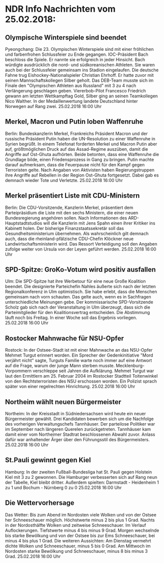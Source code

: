 # NDR Info Nachrichten vom 25.02.2018:


## Olympische Winterspiele sind beendet
Pyeongchang: Die 23. Olympischen Winterspiele sind mit einer fröhlichen und farbenfrohen Schlussfeier zu Ende gegangen. IOC-Präsident Bach beschloss die Spiele. Er nannte sie erfolgreich in jeder Hinsicht. Bach würdigte ausdrücklich die nord- und südkoreanischen Athleten. Sie waren auch bei der Schlussfeier gemeinsam ins Stadion eingelaufen. Die deutsche Fahne trug Eishockey-Nationalspieler Christian Ehrhoff. Er hatte zuvor mit seinen Mannschaftskollegen Silber geholt. Das DEB-Team musste sich im Finale den "Olympischen Athleten aus Russland" mit 3 zu 4 nach Verlängerung geschlagen geben. Viererbob-Pilot Francesco Friedrich gewann am letzten Wettkampftag Gold, Silber ging an seinen Teamkollegen Nico Walther. In der Medaillenwertung landete Deutschland hinter Norwegen auf Rang zwei. 25.02.2018 16:00 Uhr 

## Merkel, Macron und Putin loben Waffenruhe
Berlin: Bundeskanzlerin Merkel, Frankreichs Präsident Macron und der russische Präsident Putin haben die UN-Resolution zu einer Waffenruhe in Syrien begrüßt. In einem Telefonat forderten Merkel und Macron Putin aber auf, größtmöglichen Druck auf das Assad-Regime auszüben, damit die Angriffe auf Ost-Ghuta aufhörten. Beide betonten, dass eine Waffenruhe die Grundlage bilde, einen Friedensprozess in Gang zu bringen. Putin machte darauf aufmerksam, dass die Feuerpause nicht für den Kampf gegen Terroristen gelte. Nach Angaben von Aktivisten haben Regierungstruppen ihre Angriffe auf Rebellen in der Region Ost-Ghuta fortgesetzt. Dabei gab es demnach wieder Tote und Verletzte. 25.02.2018 16:00 Uhr 

## Merkel präsentiert Liste mit CDU-Ministern
Berlin:	Die CDU-Vorsitzende, Kanzlerin Merkel, präsentiert dem Parteipräsidium die Liste mit den sechs Ministern, die einer neuen Bundesregierung angehören sollen. Nach Informationen des ARD-Hauptstadtstudios will die Kanzlerin mit Jens Spahn einen ihrer Kritiker ins Kabinett holen. Der bisherige Finanzstaatssekretär soll das Gesundheitsministerium übernehmen. Als wahrscheinlich gilt demnach auch, dass die rheinland-pfälzische CDU-Chefin Klöckner neue Landwirtschaftsministerin wird. Das Ressort Verteidigung soll den Angaben zufolge weiter von Ursula von der Leyen geführt werden. 25.02.2018 16:00 Uhr 

## SPD-Spitze: GroKo-Votum wird positiv ausfallen
Ulm: Die SPD-Spitze hat ihre Werbetour für eine neue Große Koalition beendet. Die designierte Parteichefin Nahles äußerte sich nach der letzten Regionalkonferenz in Ulm optimistisch. Sie habe erlebt, dass die Menschen gemeinsam nach vorn schauten. Das gelte auch, wenn es in Sachfragen unterschiedliche Meinungen gebe. Der kommissarische SPD-Vorsitzende Scholz gab sich nach der Veranstaltung in Ulm überzeugt, dass sich die Parteimitglieder für den Koalitionsvertrag entscheiden. Die Abstimmung läuft noch bis Freitag. In einer Woche soll das Ergebnis vorliegen. 25.02.2018 16:00 Uhr 

## Rostocker Mahnwache für NSU-Opfer
Rostock: In der Ostsee-Stadt ist mit einer Mahnwache an das NSU-Opfer Mehmet Turgut erinnert worden. Ein Sprecher der Gedenkinitiative "Mord verjährt nicht" sagte, Turguts Familie warte noch immer auf eine Antwort auf die Frage, warum der junge Mann sterben musste. Mecklenburg-Vorpommern verschleppe seit Jahren die Aufklärung. Mehmet Turgut war laut den Ermittlern am 25. Februar 2004 im Rostocker Stadtteil Toitenwinkel  von den Rechtsterroristen des NSU erschossen worden. Ein Polizist sprach später von einer regelrechten Hinrichtung. 25.02.2018 16:00 Uhr 

## Northeim wählt neuen Bürgermeister
Northeim: In der Kreisstadt in Südniedersachsen wird heute ein neuer Bürgermeister gewählt. Drei Kandidaten bewerben sich um die Nachfolge des vorherigen Verwaltungschefs Tannhäuser. Der parteilose Politiker war im September nach längeren Querelen zurückgetreten. Tannhäuser kam damit einer vom Northeimer Stadtrat beschlossenen Abwahl zuvor. Anlass dafür war anhaltender Ärger über den Führungsstil des Bürgermeisters. 25.02.2018 16:00 Uhr 

## St.Pauli gewinnt gegen Kiel
Hamburg: In der zweiten Fußball-Bundesliga hat St. Pauli gegen Holstein Kiel mit 3 zu 2 gewonnen. Die Hamburger verbesserten sich auf Rang neun der Tabelle, Kiel bleibt dritter. Außerdem spielten:
Darmstadt - Heidenheim		1 zu 1
und
Bochum - Nürnberg 			0 zu 0 25.02.2018 16:00 Uhr 

## Die Wettervorhersage
Das Wetter: Bis zum Abend im Nordosten viele Wolken und von der Ostsee her Schneeschauer möglich. Höchstwerte minus 2 bis plus 1 Grad. Nachts in der Nordosthälfte Wolken und zeitweise Schneeschauer. Im Verlauf Auflockerungen. Tiefstwerte minus 4 bis minus 9 Grad. Morgen wechselnde bis starke Bewölkung und von der Ostsee bis zur Ems Schneeschauer, bei minus 4 bis plus 1 Grad. Die weiteren Aussichten: Am Dienstag vermehrt dichte Wolken und Schneeschauer, minus 5 bis 0 Grad. Am Mittwoch im Nordosten starke Bewölkung und Schneeschauer, minus 8 bis minus 3 Grad. 25.02.2018 16:00 Uhr 
